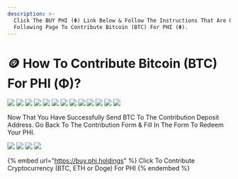```yaml
---
description: >-
  Click The BUY PHI (Φ) Link Below & Follow The Instructions That Are On The
  Following Page To Contribute Bitcoin (BTC) For PHI (Φ).
---
```


# 🪙 How To Contribute Bitcoin (BTC) For PHI (Φ)?

![](../../../../../.gitbook/assets/IMG\_5428.jpg) ![](../../../../../.gitbook/assets/IMG\_5429.jpg) ![](../../../../../.gitbook/assets/IMG\_5430.jpg) ![](../../../../../.gitbook/assets/IMG\_5431.jpg) ![](<../../../../../.gitbook/assets/IMG\_5432 2.PNG>) ![](../../../../../.gitbook/assets/IMG\_5433.jpg) ![](../../../../../.gitbook/assets/IMG\_5434.jpg) ![](../../../../../.gitbook/assets/IMG\_5435.jpg) ![](../../../../../.gitbook/assets/IMG\_5436.jpg) ![](../../../../../.gitbook/assets/IMG\_5437.jpg) ![](../../../../../.gitbook/assets/IMG\_5438.jpg) ![](../../../../../.gitbook/assets/IMG\_5439.jpg) ![](../../../../../.gitbook/assets/IMG\_5440.PNG)

Now That You Have Successfully Send BTC To The Contribution Deposit Address. Go Back To The Contribution Form & Fill In The Form To Redeem Your PHI.&#x20;

![](../../../../../.gitbook/assets/IMG\_5445.jpg) ![](../../../../../.gitbook/assets/IMG\_5446.jpg) ![](../../../../../.gitbook/assets/IMG\_5447.jpg) ![](../../../../../.gitbook/assets/IMG\_5448.PNG)

{% embed url="https://buy.phi.holdings" %}
Click To Contribute Cryptocurrency (BTC, ETH or Doge) For PHI
{% endembed %}
